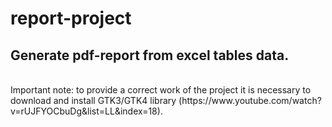 # report-project
<h2>Generate pdf-report from excel tables data.</h2>
<br>
Important note: to provide a correct work of the project it is necessary to download and install GTK3/GTK4 library (https://www.youtube.com/watch?v=rUJFYOCbuDg&list=LL&index=18).
<br>
